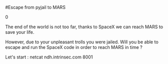 #Escape from pyjail to MARS

0

The end of the world is not too far, thanks to SpaceX we can reach MARS to save your life.

However, due to your unpleasant trolls you were jailed. Will you be able to escape and run the SpaceX code in order to reach MARS in time ?

Let's start :
netcat ndh.intrinsec.com 8001

